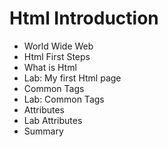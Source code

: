 # Html Introduction

* World Wide Web
* Html First Steps
* What is Html
* Lab: My first Html page
* Common Tags
* Lab: Common Tags
* Attributes
* Lab Attributes
* Summary



